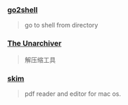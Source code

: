 ### [go2shell](http://zipzapmac.com/go2shell)
> go to shell from directory

### [The Unarchiver](https://theunarchiver.com/)
> 解压缩工具

### [skim](http://skim-app.sourceforge.net/)
> pdf reader and editor for mac os.